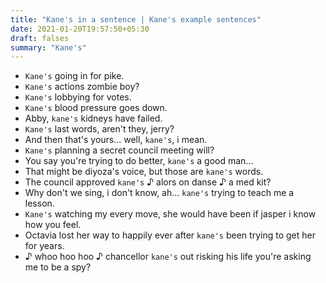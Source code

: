 ```yaml
---
title: "Kane's in a sentence | Kane's example sentences"
date: 2021-01-20T19:57:50+05:30
draft: falses
summary: "Kane's"
---
```

- `Kane's` going in for pike.
- `Kane's` actions zombie boy?
- `Kane's` lobbying for votes.
- `Kane's` blood pressure goes down.
- Abby, `kane's` kidneys have failed.
- `Kane's` last words, aren't they, jerry?
- And then that's yours... well, `kane's`, i mean.
- `Kane's` planning a secret council meeting will?
- You say you're trying to do better, `kane's` a good man...
- That might be diyoza's voice, but those are `kane's` words.
- The council approved `kane's` ♪ alors on danse ♪ a med kit?
- Why don't we sing, i don't know, ah... `kane's` trying to teach me a lesson.
- `Kane's` watching my every move, she would have been if jasper i know how you feel.
- Octavia lost her way to happily ever after `kane's` been trying to get her for years.
- ♪ whoo hoo hoo ♪ chancellor `kane's` out risking his life you're asking me to be a spy?
                 
